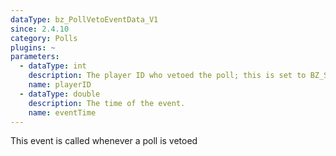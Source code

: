 ```yaml
---
dataType: bz_PollVetoEventData_V1
since: 2.4.10
category: Polls
plugins: ~
parameters:
  - dataType: int
    description: The player ID who vetoed the poll; this is set to BZ_SERVER if it was done through bz_vetoPoll()
    name: playerID
  - dataType: double
    description: The time of the event.
    name: eventTime
---
```


This event is called whenever a poll is vetoed
